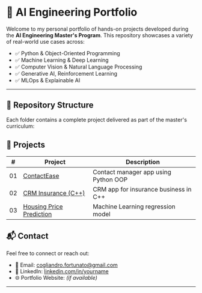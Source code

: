 # 🧠 AI Engineering Portfolio

Welcome to my personal portfolio of hands-on projects developed during the **AI Engineering Master's Program**. This repository showcases a variety of real-world use cases across:

- ✅ Python & Object-Oriented Programming
- ✅ Machine Learning & Deep Learning
- ✅ Computer Vision & Natural Language Processing
- ✅ Generative AI, Reinforcement Learning
- ✅ MLOps & Explainable AI

---

## 📁 Repository Structure

Each folder contains a complete project delivered as part of the master's curriculum:

## 📂 Projects

| #  | Project                                              | Description                             |
|----|------------------------------------------------------|-----------------------------------------|
| 01 | [ContactEase](./01-contactease-python)               | Contact manager app using Python OOP    |
| 02 | [CRM Insurance (C++)](./02-crm-insurance-cpp)        | CRM app for insurance business in C++   |
| 03 | [Housing Price Prediction](./03-ml-housing-prediction) | Machine Learning regression model     |


## 📬 Contact

Feel free to connect or reach out:

- 📧 Email: cogliandro.fortunato@gmail.com
- 🔗 LinkedIn: [linkedin.com/in/yourname](https://linkedin.com/in/yourname)  
- 🌐 Portfolio Website: *(if available)*

---


